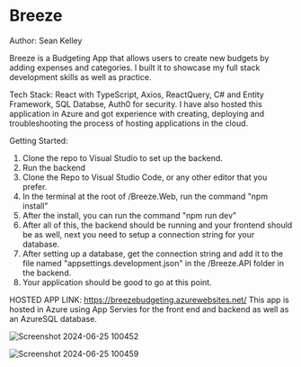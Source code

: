# Breeze
Author: Sean Kelley

Breeze is a Budgeting App that allows users to create new budgets by adding expenses and categories. I built it to showcase my full stack development skills as well as practice. 

Tech Stack:
React with TypeScript, Axios, ReactQuery, C# and Entity Framework, SQL Databse, Auth0 for security. I have also hosted this application in Azure and got experience with creating, deploying and troubleshooting the process of hosting applications in the cloud. 

Getting Started:
  1. Clone the repo to Visual Studio to set up the backend.
  2. Run the backend
  3. Clone the Repo to Visual Studio Code, or any other editor that you prefer.
  4. In the terminal at the root of /Breeze.Web, run the command "npm install"
  5. After the install, you can run the command "npm run dev"
  6. After all of this, the backend should be running and your frontend should be as well, next you need to setup a connection string for your database.
  7. After setting up a database, get the connection string and add it to the file named "appsettings.development.json" in the /Breeze.API folder in the backend.
  8. Your application should be good to go at this point.

HOSTED APP LINK: https://breezebudgeting.azurewebsites.net/
This app is hosted in Azure using App Servies for the front end and backend as well as an AzureSQL database. 

![Screenshot 2024-06-25 100452](https://github.com/seannkelleyy/Breeze/assets/94130791/948da453-1994-4077-8465-e2a1d1e877f2)

![Screenshot 2024-06-25 100459](https://github.com/seannkelleyy/Breeze/assets/94130791/1df22075-7534-4603-9085-800fe1d79706)
